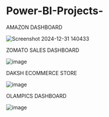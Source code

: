 # Power-BI-Projects-
AMAZON DASHBOARD 

![Screenshot 2024-12-31 140433](https://github.com/user-attachments/assets/647b59ef-c523-4e45-ae76-7ec411c5b5ce)



ZOMATO SALES DASHBOARD


![image](https://github.com/user-attachments/assets/43e51307-ff12-44e6-9265-8c0528557452)


DAKSH ECOMMERCE STORE

![image](https://github.com/user-attachments/assets/c78457aa-e6b0-4b1c-beb7-955a0864ecc2)



OLAMPICS DASHBOARD


![image](https://github.com/user-attachments/assets/96a2e60e-06a8-4885-be42-469693f9d4ef)








